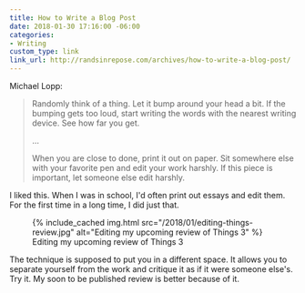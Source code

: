 ```yaml
---
title: How to Write a Blog Post
date: 2018-01-30 17:16:00 -06:00
categories:
- Writing
custom_type: link
link_url: http://randsinrepose.com/archives/how-to-write-a-blog-post/
---
```


Michael Lopp:

> Randomly think of a thing. Let it bump around your head a bit. If the bumping gets too loud, start writing the words with the nearest writing device. See how far you get.
>
> …
>
> When you are close to done, print it out on paper. Sit somewhere else with your favorite pen and edit your work harshly. If this piece is important, let someone else edit harshly.

I liked this. When I was in school, I'd often print out essays and edit them. For the first time in a long time, I did just that.

<figure class="extendout">
  {% include_cached img.html src="/2018/01/editing-things-review.jpg" alt="Editing my upcoming review of Things 3" %}
  <figcaption>Editing my upcoming review of Things 3</figcaption>
</figure>

The technique is supposed to put you in a different space. It allows you to separate yourself from the work and critique it as if it were someone else's. Try it. My soon to be published review is better because of it.
